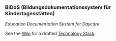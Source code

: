 ### BiDoS (Bildungsdokumentationssystem für Kindertagesstätten)

_Education Documentation System for Daycare_



See the [Wiki](https://github.com/rwilhelm/BiDoS/wiki) for a drafted [Technology Stack](https://github.com/rwilhelm/BiDoS/wiki/Technology-Stack).
